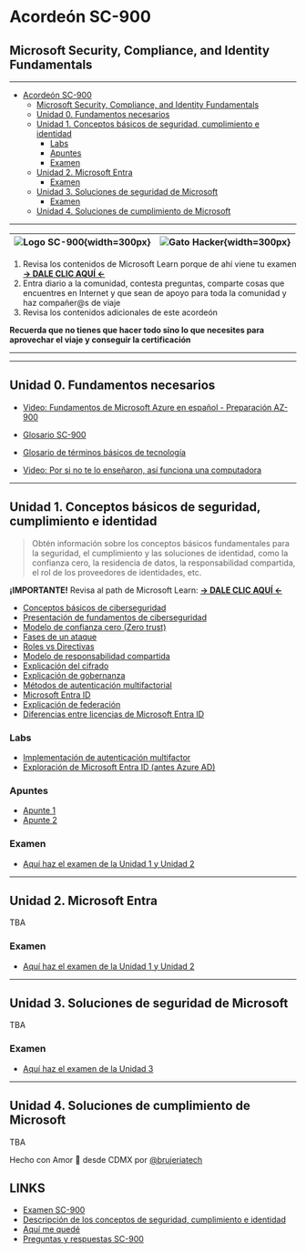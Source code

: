 # Acordeón SC-900
## Microsoft Security, Compliance, and Identity Fundamentals

_________


<!-- TOC -->

- [Acordeón SC-900](#acordeón-sc-900)
  - [Microsoft Security, Compliance, and Identity Fundamentals](#microsoft-security-compliance-and-identity-fundamentals)
  - [Unidad 0. Fundamentos necesarios](#unidad-0-fundamentos-necesarios)
  - [Unidad 1. Conceptos básicos de seguridad, cumplimiento e identidad](#unidad-1-conceptos-básicos-de-seguridad-cumplimiento-e-identidad)
    - [Labs](#labs)
    - [Apuntes](#apuntes)
    - [Examen](#examen)
  - [Unidad 2. Microsoft Entra](#unidad-2-microsoft-entra)
    - [Examen](#examen-1)
  - [Unidad 3. Soluciones de seguridad de Microsoft](#unidad-3-soluciones-de-seguridad-de-microsoft)
    - [Examen](#examen-2)
  - [Unidad 4. Soluciones de cumplimiento de Microsoft](#unidad-4-soluciones-de-cumplimiento-de-microsoft)

<!-- /TOC -->



_________

| ![Logo SC-900](/imgs/logo_sc900.png){width=300px} | ![Gato Hacker](/imgs/gato-hacker.webp){width=300px} |
|----------|----------|

1. Revisa los contenidos de Microsoft Learn porque de ahí viene tu examen **[-> DALE CLIC AQUÍ <-](https://learn.microsoft.com/es-es/credentials/certifications/exams/sc-900/)**
2. Entra diario a la comunidad, contesta preguntas, comparte cosas que encuentres en Internet y que sean de apoyo para toda la comunidad y haz compañer@s de viaje
3. Revisa los contenidos adicionales de este acordeón

**Recuerda que no tienes que hacer todo sino lo que necesites para aprovechar el viaje y conseguir la certificación**

_________
_________

## Unidad 0. Fundamentos necesarios

- [Video: Fundamentos de Microsoft Azure en español - Preparación AZ-900](https://www.youtube.com/watch?v=rYW75_0RCzU&t=4491s)

- [Glosario SC-900](/docs/glosario.md)
- [Glosario de términos básicos de tecnología](/docs/V2%20Glosario%20de%20términos%20Innovacción.pdf)
- [Video: Por si no te lo enseñaron, así funciona una computadora](https://www.youtube.com/watch?v=QS8tEWTmT1c&t=1412s)

_________

## Unidad 1. Conceptos básicos de seguridad, cumplimiento e identidad

> Obtén información sobre los conceptos básicos fundamentales para la seguridad, el cumplimiento y las soluciones de identidad, como la confianza cero, la residencia de datos, la responsabilidad compartida, el rol de los proveedores de identidades, etc.

**¡IMPORTANTE!** Revisa al path de Microsoft Learn: **[-> DALE CLIC AQUÍ <-](https://learn.microsoft.com/es-es/training/paths/describe-concepts-of-security-compliance-identity/)**

- [Conceptos básicos de ciberseguridad](/docs/conceptos_basicos.md)
- [Presentación de fundamentos de ciberseguridad](/docs/Presentacion%20taller%20ciberseguridad%20básica.pdf)
- [Modelo de confianza cero (Zero trust)](/docs/zero-trust.md)
- [Fases de un ataque](/docs/fases_ataque.md)
- [Roles vs Directivas](/docs/roles_directivas.md)
- [Modelo de responsabilidad compartida](/docs/modelo-shared-responsability.md)
- [Explicación del cifrado](/docs/cifrado.md)
- [Explicación de gobernanza]()
- [Métodos de autenticación multifactorial]()
- [Microsoft Entra ID]()
- [Explicación de federación]()
- [Diferencias entre licencias de Microsoft Entra ID]()

### Labs

- [Implementación de autenticación multifactor]()
- [Exploración de Microsoft Entra ID (antes Azure AD)]()

### Apuntes
- [Apunte 1](/apuntes/apunte1.pdf)
- [Apunte 2](/apuntes/apunte2.pdf)

### Examen
- [Aquí haz el examen de la Unidad 1 y Unidad 2](https://kahoot.it/challenge/008359766?challenge-id=17c998c7-d2ca-4aad-8555-25d087dca7da_1710189162939)

_________

## Unidad 2. Microsoft Entra

TBA


### Examen
- [Aquí haz el examen de la Unidad 1 y Unidad 2](https://kahoot.it/challenge/008359766?challenge-id=17c998c7-d2ca-4aad-8555-25d087dca7da_1710189162939)
_________

## Unidad 3. Soluciones de seguridad de Microsoft

TBA

### Examen
- [Aquí haz el examen de la Unidad 3](https://kahoot.it/challenge/004065448?challenge-id=17c998c7-d2ca-4aad-8555-25d087dca7da_1710546566038)

_________

## Unidad 4. Soluciones de cumplimiento de Microsoft

TBA

Hecho con Amor 💖 desde CDMX por [@brujeriatech](https://www.instagram.com/brujeriatech/)

## LINKS

- [Examen SC-900](https://learn.microsoft.com/es-es/credentials/certifications/exams/sc-900/)
- [Descripción de los conceptos de seguridad, cumplimiento e identidad](https://learn.microsoft.com/es-es/training/paths/describe-concepts-of-security-compliance-identity/)
- [Aquí me quedé](https://learn.microsoft.com/es-mx/training/modules/describe-identity-principles-concepts/3-define-identity-primary-security-perimeter)
- [Preguntas y respuestas SC-900](https://www.canva.com/design/DAF_in8gOrI/CJQI0USLSN0_DflOrctKZQ/edit?fbclid=IwAR0IGynDIs_lavKuvSe2ivfEJTqwYFN944QopwQjdI2mKXMBXTyZD_JBZLY)